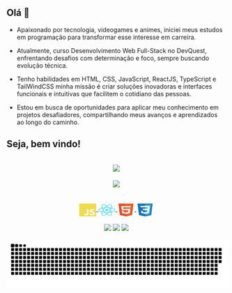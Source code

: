 ## Olá 👋

- Apaixonado por tecnologia, videogames e animes, iniciei meus estudos em programação para transformar esse interesse em carreira.

- Atualmente, curso Desenvolvimento Web Full-Stack no DevQuest, enfrentando desafios com determinação e foco, sempre buscando evolução técnica.

- Tenho habilidades em HTML, CSS, JavaScript, ReactJS, TypeScript e TailWindCSS minha missão é criar soluções inovadoras e interfaces funcionais e intuitivas que facilitem o cotidiano das pessoas.

- Estou em busca de oportunidades para aplicar meu conhecimento em projetos desafiadores, compartilhando meus avanços e aprendizados ao longo do caminho.


<div>
<h2> Seja, bem vindo!</h2>
</div>
</br>
<div>
  <div align="center">
  <a href="https://github.com/thomazjefferson-dev">
    <img height="180em" src="https://github-readme-stats.vercel.app/api?username=thomazjefferson-dev&show_icons=true&theme=dark&include_all_commits=true&count_private=true"/>
    </div>
</br>
  <div align="center">
    <img height="180em" src="https://github-readme-stats.vercel.app/api/top-langs/?username=thomazjefferson-dev&layout=compact&langs_count=7&theme=dark"/>
</div>
</div>
</br>
 <div align="center">
<div style="display: inline_block"><br>
  <img align="center" alt="thomazjefferson-dev-Js" height="30" width="40" src="https://raw.githubusercontent.com/devicons/devicon/master/icons/javascript/javascript-plain.svg">
  <img align="center" alt="thomazjefferson-dev-React" height="30" width="40" src="https://raw.githubusercontent.com/devicons/devicon/master/icons/react/react-original.svg">
  <img align="center" alt="thomazjefferson-dev-HTML" height="30" width="40" src="https://raw.githubusercontent.com/devicons/devicon/master/icons/html5/html5-original.svg">
  <img align="center" alt="thomazjefferson-dev-CSS" height="30" width="40" src="https://raw.githubusercontent.com/devicons/devicon/master/icons/css3/css3-original.svg">
</div>
 </div>
</br>

 <div align="center">
  <a href="[https://www.instagram.com/thomazjefferson-dev](https://www.instagram.com/thomazjefferson.agente_de_ia)](https://www.instagram.com/thomazjefferson.agente_de_ia)](https://www.instagram.com/thomazjefferson.agente_de_ia)" target="_blank"><img src="https://img.shields.io/badge/-Instagram-%23E4405F?style=for-the-badge&logo=instagram&logoColor=white" target="_blank"></a> 
  <a href = "mailto:marinscabralster@gmail.com"><img src="https://img.shields.io/badge/-Gmail-%23333?style=for-the-badge&logo=gmail&logoColor=white" target="_blank"></a>
  <a href="Link linkedin" target="_blank"><img src="https://img.shields.io/badge/-LinkedIn-%230077B5?style=for-the-badge&logo=linkedin&logoColor=white" target="_blank"></a> 
</div>

<br clear="both">
<div align="center">
<img src="https://raw.githubusercontent.com/thomazjeffersondev/thomazjeffersondev/main/snake.svg" />
</div>

